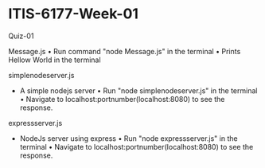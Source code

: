 # ITIS-6177-Week-01

Quiz-01

 Message.js
•	Run command "node Message.js" in the terminal 
•	Prints Hellow World in the terminal

 simplenodeserver.js
 - A simple nodejs server
•	Run "node simplenodeserver.js" in the terminal
•	Navigate to localhost:portnumber(localhost:8080) to see the response.
 
 expressserver.js
 - NodeJs server using express
•	Run "node expressserver.js" in the terminal
•	Navigate to localhost:portnumber(localhost:8080) to see the response.

 
 
 
